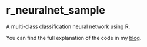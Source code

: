 # r_neuralnet_sample
A multi-class classification neural network using R.

You can find the full explanation of the code in my [blog](https://www.thearmchaircritic.org/tech-journal/build-a-multi-class-classification-neural-network-in-r-in-fifty-lines-of-code).
